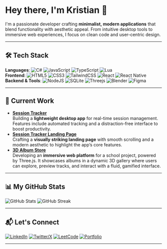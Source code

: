 # Hey there, I'm Kristian 👋

I'm a passionate developer crafting **minimalist, modern applications** that blend functionality with aesthetic appeal. From intuitive desktop tools to immersive web experiences, I focus on clean code and user-centric design.

---

## 🛠️ Tech Stack
**Languages**: ![C#](https://img.shields.io/badge/c%23-%23239120.svg?style=flat&logo=csharp&logoColor=white) ![JavaScript](https://img.shields.io/badge/javascript-%23323330.svg?style=flat&logo=javascript&logoColor=%23F7DF1E) ![TypeScript](https://img.shields.io/badge/typescript-%23007ACC.svg?style=flat&logo=typescript&logoColor=white) ![Lua](https://img.shields.io/badge/lua-%232C2D72.svg?style=flat&logo=lua&logoColor=white)  
**Frontend**: ![HTML5](https://img.shields.io/badge/html5-%23E34F26.svg?style=flat&logo=html5&logoColor=white) ![CSS3](https://img.shields.io/badge/css3-%231572B6.svg?style=flat&logo=css3&logoColor=white) ![TailwindCSS](https://img.shields.io/badge/tailwindcss-%2338B2AC.svg?style=flat&logo=tailwind-css&logoColor=white) ![React](https://img.shields.io/badge/react-%2320232a.svg?style=flat&logo=react&logoColor=%2361DAFB) ![React Native](https://img.shields.io/badge/react_native-%2320232a.svg?style=flat&logo=react&logoColor=%2361DAFB)  
**Backend & Tools**: ![NodeJS](https://img.shields.io/badge/node.js-6DA55F?style=flat&logo=node.js&logoColor=white) ![SQLite](https://img.shields.io/badge/sqlite-%2307405e.svg?style=flat&logo=sqlite&logoColor=white) ![Threejs](https://img.shields.io/badge/threejs-black?style=flat&logo=three.js&logoColor=white) ![Blender](https://img.shields.io/badge/blender-%23F5792A.svg?style=flat&logo=blender&logoColor=white) ![Figma](https://img.shields.io/badge/figma-%23F24E1E.svg?style=flat&logo=figma&logoColor=white)

---

## 🚀 Current Work
- **[Session Tracker](https://github.com/1fifly/session-tracker)**  
  Building a **lightweight desktop app** for real-time session management. Features include automated tracking and a distraction-free interface to boost productivity.
- **[Session Tracker Landing Page](https://github.com/1fifly/session-tracker-landing)**  
  Crafting a **visually striking landing page** with smooth scrolling and a modern aesthetic to highlight the app’s core features.
- **[3D Album Store](https://github.com/1fifly/3d-album-store)**  
  Developing an **immersive web platform** for a school project, powered by Three.js. It showcases albums in a dynamic 3D gallery where users can explore, preview tracks, and interact with a fluid, gamified interface.

---

## 📊 My GitHub Stats
<p align="left">
  <img src="https://github-readme-stats.vercel.app/api?username=1fifly&show_icons=true&theme=transparent&hide_border=true&title_color=ffffff&text_color=94a3b8&icon_color=60a5fa" alt="GitHub Stats">
  <img src="https://github-readme-streak-stats.herokuapp.com/?user=1fifly&theme=transparent&hide_border=true&title_color=ffffff&text_color=94a3b8&ring=60a5fa&fire=60a5fa&currStreakLabel=60a5fa" alt="GitHub Streak">
</p>

---

## 📬 Let's Connect
[![LinkedIn](https://img.shields.io/badge/linkedin-%230077B5.svg?style=for-the-badge&logo=linkedin&logoColor=white)](https://linkedin.com/in/yourprofile)
[![Twitter/X](https://img.shields.io/badge/X-%23000000.svg?style=for-the-badge&logo=X&logoColor=white)](https://x.com/yourhandle)
[![LeetCode](https://img.shields.io/badge/LeetCode-000000?style=for-the-badge&logo=LeetCode&logoColor=#d16c06)](https://leetcode.com/yourprofile)
[![Portfolio](https://img.shields.io/badge/Portfolio-%23000000.svg?style=for-the-badge&logo=firefox&logoColor=#FF7139)](https://yourportfolio.com)

---

